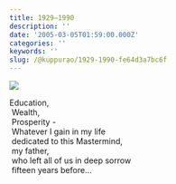 ```yaml
---
title: 1929–1990
description: ''
date: '2005-03-05T01:59:00.000Z'
categories: ''
keywords: ''
slug: /@kuppurao/1929-1990-fe64d3a7bc6f
---
```


![](https://cdn-images-1.medium.com/max/800/0*G5BCgqZ7YCbcEKdP.jpg)

Education,  
 Wealth,  
 Prosperity -  
 Whatever I gain in my life  
 dedicated to this Mastermind,  
 my father,  
 who left all of us in deep sorrow  
 fifteen years before…